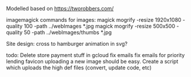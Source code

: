 Modelled based on https://tworobbers.com/

imagemagick commands for images:
magick mogrify -resize 1920x1080 -quality 100 -path ../webImages *.jpg
magick mogrify -resize 500x500 -quality 50 -path ../webImages/thumbs *.jpg

Site design:
cross to hamburger animation in svg?

todo:
Delete store payment stuff in gcloud
fix emails
fix emails for priority lending
favicon
uploading a new image should be easy. Create a script which uploads the high def files (convert, update code, etc)